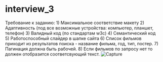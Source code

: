 # interview_3
Требование к заданию: 1) Максимальное соответствие макету 2) Адаптивность (под все возможные устройства: компьютер, планшет, телефон) 3) Валидный код (по стандартам w3c) 4) Семантический код 5) Работоспособный слайдер в шапке сайта 6) Список фильмов приходит из результатов поиска - название фильма, год, тип, постер. 7) Пагинация должна быть рабочей. 8) Если фильмов по запросу нет то должен отобразится соответсвующий текст.
![Capture](https://user-images.githubusercontent.com/36745094/90767097-3f97cf80-e2f5-11ea-83ac-87a98f97aef1.PNG)
